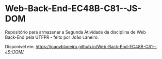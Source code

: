 # Web-Back-End-EC48B-C81--JS-DOM

Repositório para armazenar a Segunda Atividade da disciplina de Web Back-End pela UTFPR - feito por João Laneiro.

Disponível em: https://joaovblaneiro.github.io/Web-Back-End-EC48B-C81--JS-DOM/
